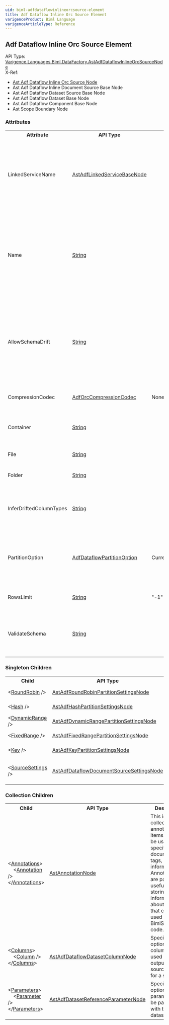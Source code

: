 ```yaml
---
uid: biml-adfdataflowinlineorcsource-element
title: Adf Dataflow Inline Orc Source Element
varigenceProduct: Biml Language
varigenceArticleType: Reference
---
```

## Adf Dataflow Inline Orc Source Element<div class="AssemblyInfoGroup"><div class="CrossReferenceGroup"><div class="CrossReferenceHeader">API Type:</div><div class="CrossReferenceValue"><a href="../api-reference/Varigence.Languages.Biml.DataFactory.AstAdfDataflowInlineOrcSourceNode.html">Varigence.Languages.Biml.DataFactory.AstAdfDataflowInlineOrcSourceNode</a></div></div><div class="CrossReferenceGroup"><div class="CrossReferenceHeader">X-Ref:</div><ul class="xrefRow"><li><a class='xref' href ="Varigence.Languages.Biml.DataFactory.AstAdfDataflowInlineOrcSourceNode.html">Ast Adf Dataflow Inline Orc Source Node</a></li><li><span>Ast Adf Dataflow Inline Document Source Base Node</span></li><li><span>Ast Adf Dataflow Dataset Source Base Node</span></li><li><span>Ast Adf Dataflow Dataset Base Node</span></li><li><span>Ast Adf Dataflow Component Base Node</span></li><li><span>Ast Scope Boundary Node</span></li></ul></div></div><div class="AttributeGroup"><h3>Attributes</h3><table id="AttributeList" class="AttributeList"><tbody><tr><th class="AttributeNameColumnHeader">Attribute</th><th class="AttributeTypeColumnHeader">API Type</th><th class="AttributeDefaultColumnHeader">Default</th><th class="AttributeSummaryColumnHeader">Description</th></tr><tr class="ad0"><td class="AttributeName">LinkedServiceName</td><td class="AttributeType"><a href="../api-reference/Varigence.Languages.Biml.DataFactory.AstAdfLinkedServiceBaseNode.html">AstAdfLinkedServiceBaseNode</a></td><td class="AttributeDefault">&nbsp;</td><td class="AttributeSummary"><div class ="SummaryItem">Specifies a reference to the linked service that will be used for this inline dataset. This is a required reference to an existing definiton.</div></td></tr><tr class="ad1"><td class="AttributeName">Name</td><td class="AttributeType"><a href="https://msdn.microsoft.com/en-us/library/System.String.aspx">String</a></td><td class="AttributeDefault">&nbsp;</td><td class="AttributeSummary"><div class ="SummaryItem">Specifies the name of the object.  This name can be used to reference this object from anywhere else in the program. This is a required property</div></td></tr><tr class="ad0"><td class="AttributeName">AllowSchemaDrift</td><td class="AttributeType"><a href="https://msdn.microsoft.com/en-us/library/System.String.aspx">String</a></td><td class="AttributeDefault">&nbsp;</td><td class="AttributeSummary"><div class ="SummaryItem">Select true if your source columns are likely to change during the dataflow. If marked true, all columns pass through the dataflow to the sink. </div></td></tr><tr class="ad1"><td class="AttributeName">CompressionCodec</td><td class="AttributeType"><a href="../api-reference/Varigence.Languages.Biml.DataFactory.AdfOrcCompressionCodec.html">AdfOrcCompressionCodec</a></td><td class="AttributeDefault">None</td><td class="AttributeSummary"><div class ="SummaryItem">Specifies the compression type. </div></td></tr><tr class="ad0"><td class="AttributeName">Container</td><td class="AttributeType"><a href="https://msdn.microsoft.com/en-us/library/System.String.aspx">String</a></td><td class="AttributeDefault">&nbsp;</td><td class="AttributeSummary"><div class ="SummaryItem">Specifies the target blob container name. </div></td></tr><tr class="ad1"><td class="AttributeName">File</td><td class="AttributeType"><a href="https://msdn.microsoft.com/en-us/library/System.String.aspx">String</a></td><td class="AttributeDefault">&nbsp;</td><td class="AttributeSummary"><div class ="SummaryItem">Specifies the target file name. </div></td></tr><tr class="ad0"><td class="AttributeName">Folder</td><td class="AttributeType"><a href="https://msdn.microsoft.com/en-us/library/System.String.aspx">String</a></td><td class="AttributeDefault">&nbsp;</td><td class="AttributeSummary"><div class ="SummaryItem">Specifies the target folder name. </div></td></tr><tr class="ad1"><td class="AttributeName">InferDriftedColumnTypes</td><td class="AttributeType"><a href="https://msdn.microsoft.com/en-us/library/System.String.aspx">String</a></td><td class="AttributeDefault">&nbsp;</td><td class="AttributeSummary"><div class ="SummaryItem">Allow the auto-detection of the data type of drifted columns </div></td></tr><tr class="ad0"><td class="AttributeName">PartitionOption</td><td class="AttributeType"><a href="../api-reference/Varigence.Languages.Biml.DataFactory.AdfDataflowPartitionOption.html">AdfDataflowPartitionOption</a></td><td class="AttributeDefault">CurrentPartitioning</td><td class="AttributeSummary"><div class ="SummaryItem">Specifies how the user would like to handle partitioning inside of dataflow components. </div></td></tr><tr class="ad1"><td class="AttributeName">RowsLimit</td><td class="AttributeType"><a href="https://msdn.microsoft.com/en-us/library/System.String.aspx">String</a></td><td class="AttributeDefault">&quot;-1&quot;</td><td class="AttributeSummary"><div class ="SummaryItem">Limit of number of rows to be imported. </div></td></tr><tr class="ad0"><td class="AttributeName">ValidateSchema</td><td class="AttributeType"><a href="https://msdn.microsoft.com/en-us/library/System.String.aspx">String</a></td><td class="AttributeDefault">&nbsp;</td><td class="AttributeSummary"><div class ="SummaryItem">Dataflow will fail if any column in the dataflow is not found in the source. </div></td></tr></tbody></table></div><div class="ChildGroup">### Singleton Children<table id="ChildList" class="ChildList"><tbody><tr><th class="ChildNameColumnHeader">Child</th><th class="ChildTypeColumnHeader">API Type</th><th class="ChildSummaryColumnHeader">Description</th></tr><tr class="cd0"><td class="ChildName"><span class="punc">&lt;</span><a href=Varigence.Languages.Biml.DataFactory.AstAdfRoundRobinPartitionSettingsNode.html">RoundRobin</a><span class="punc"> /&gt;</span></td><td class="ChildType"><a href="../api-reference/Varigence.Languages.Biml.DataFactory.AstAdfRoundRobinPartitionSettingsNode.html">AstAdfRoundRobinPartitionSettingsNode</a></td><td class="ChildSummary">Settings node for Round Robin partitioning in dataflow components. </td></tr><tr class="cd1"><td class="ChildName"><span class="punc">&lt;</span><a href=Varigence.Languages.Biml.DataFactory.AstAdfHashPartitionSettingsNode.html">Hash</a><span class="punc"> /&gt;</span></td><td class="ChildType"><a href="../api-reference/Varigence.Languages.Biml.DataFactory.AstAdfHashPartitionSettingsNode.html">AstAdfHashPartitionSettingsNode</a></td><td class="ChildSummary">Settings node for Hash partitioning in dataflow components. </td></tr><tr class="cd0"><td class="ChildName"><span class="punc">&lt;</span><a href=Varigence.Languages.Biml.DataFactory.AstAdfDynamicRangePartitionSettingsNode.html">DynamicRange</a><span class="punc"> /&gt;</span></td><td class="ChildType"><a href="../api-reference/Varigence.Languages.Biml.DataFactory.AstAdfDynamicRangePartitionSettingsNode.html">AstAdfDynamicRangePartitionSettingsNode</a></td><td class="ChildSummary">Settings node for Dynamic Range partitioning in dataflow components. </td></tr><tr class="cd1"><td class="ChildName"><span class="punc">&lt;</span><a href=Varigence.Languages.Biml.DataFactory.AstAdfFixedRangePartitionSettingsNode.html">FixedRange</a><span class="punc"> /&gt;</span></td><td class="ChildType"><a href="../api-reference/Varigence.Languages.Biml.DataFactory.AstAdfFixedRangePartitionSettingsNode.html">AstAdfFixedRangePartitionSettingsNode</a></td><td class="ChildSummary">Settings node for Fixed Range partitioning in dataflow components. </td></tr><tr class="cd0"><td class="ChildName"><span class="punc">&lt;</span><a href=Varigence.Languages.Biml.DataFactory.AstAdfKeyPartitionSettingsNode.html">Key</a><span class="punc"> /&gt;</span></td><td class="ChildType"><a href="../api-reference/Varigence.Languages.Biml.DataFactory.AstAdfKeyPartitionSettingsNode.html">AstAdfKeyPartitionSettingsNode</a></td><td class="ChildSummary">Settings node for Key partitioning in dataflow components. </td></tr><tr class="cd1"><td class="ChildName"><span class="punc">&lt;</span><a href=Varigence.Languages.Biml.DataFactory.AstAdfDataflowDocumentSourceSettingsNode.html">SourceSettings</a><span class="punc"> /&gt;</span></td><td class="ChildType"><a href="../api-reference/Varigence.Languages.Biml.DataFactory.AstAdfDataflowDocumentSourceSettingsNode.html">AstAdfDataflowDocumentSourceSettingsNode</a></td><td class="ChildSummary">AstAdfDataflowDocumentSourceSettingsNode objects correspond directly to source settings for avro, excel, orc, and parquet file formats in dataflows. </td></tr></tbody></table></div><div class="ChildGroup">### Collection Children<table id="ChildList" class="ChildList"><tbody><tr><th class="ChildNameColumnHeader">Child</th><th class="ChildTypeColumnHeader">API Type</th><th class="ChildSummaryColumnHeader">Description</th></tr><tr class="cd0"><td class="ChildName"><span class="punc">&lt;</span><a href=Varigence.Languages.Biml.AstNode_Annotations.html">Annotations</a><span class="punc">&gt;</span><br />&nbsp;&nbsp;&nbsp;&nbsp;<span class="punc">&lt;</span><a href=Varigence.Languages.Biml.AstAnnotationNode.html">Annotation</a> <span class="punc">/&gt;</span><br /><span class="punc">&lt;/</span><a href=Varigence.Languages.Biml.AstNode_Annotations.html">Annotations</a><span class="punc">&gt;</span></td><td class="ChildType"><a href="../api-reference/Varigence.Languages.Biml.AstAnnotationNode.html">AstAnnotationNode</a></td><td class="ChildSummary"><div class ="SummaryItem">This is a collection of annotation items that can be used to specify documentation, tags, or other information.  Annotations are particularly useful for storing information about nodes that can be used by BimlScript code. </div> </td></tr><tr class="cd1"><td class="ChildName"><span class="punc">&lt;</span><a href=Varigence.Languages.Biml.DataFactory.AstAdfDataflowDatasetBaseNode_Columns.html">Columns</a><span class="punc">&gt;</span><br />&nbsp;&nbsp;&nbsp;&nbsp;<span class="punc">&lt;</span><a href=Varigence.Languages.Biml.DataFactory.AstAdfDataflowDatasetColumnNode.html">Column</a> <span class="punc">/&gt;</span><br /><span class="punc">&lt;/</span><a href=Varigence.Languages.Biml.DataFactory.AstAdfDataflowDatasetBaseNode_Columns.html">Columns</a><span class="punc">&gt;</span></td><td class="ChildType"><a href="../api-reference/Varigence.Languages.Biml.DataFactory.AstAdfDataflowDatasetColumnNode.html">AstAdfDataflowDatasetColumnNode</a></td><td class="ChildSummary"><div class ="SummaryItem">Specifies an optional list of columns to be used as an output from a source or input for a sink. </div> </td></tr><tr class="cd0"><td class="ChildName"><span class="punc">&lt;</span><a href=Varigence.Languages.Biml.DataFactory.AstAdfDataflowDatasetBaseNode_Parameters.html">Parameters</a><span class="punc">&gt;</span><br />&nbsp;&nbsp;&nbsp;&nbsp;<span class="punc">&lt;</span><a href=Varigence.Languages.Biml.DataFactory.AstAdfDatasetReferenceParameterNode.html">Parameter</a> <span class="punc">/&gt;</span><br /><span class="punc">&lt;/</span><a href=Varigence.Languages.Biml.DataFactory.AstAdfDataflowDatasetBaseNode_Parameters.html">Parameters</a><span class="punc">&gt;</span></td><td class="ChildType"><a href="../api-reference/Varigence.Languages.Biml.DataFactory.AstAdfDatasetReferenceParameterNode.html">AstAdfDatasetReferenceParameterNode</a></td><td class="ChildSummary"><div class ="SummaryItem">Specifies an optional list of parameters to be passed in with the dataset. </div> </td></tr></tbody></table></div>